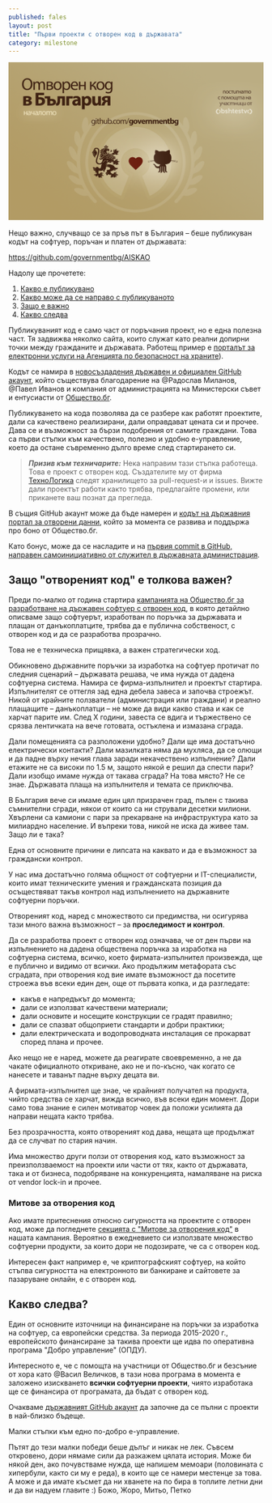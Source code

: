 ```yaml
---
published: fales
layout: post
title: "Първи проекти с отворен код в държавата"
category: milestone
---
```

[![Банер за първият държавен софтуер с отворен код](media/oss-banner.png)](media/oss-banner.png)

Нещо важно, случващо се за пръв път в България – беше публикуван кодът на софтуер, поръчан и платен от държавата:

<https://github.com/governmentbg/AISKAO>

Надолу ще прочетете:

1. [Какво е публикувано](#what)
1. [Какво може да се направо с публикуваното](#calltoaction)
1. [Защо е важно](#important)
1. [Какво следва](#next)

<a name="what"></a>
Публикуваният код е само част от поръчания проект, но е една полезна част. Тя задвижва няколко сайта, които служат като реални допирни точки между гражданите и държавата. Работещ пример е [порталът за електронни услуги на Агенцията по безопасност на храните](https://aiskao.bfsa.bg/pub)).

Кодът се намира в [новосъздадения държавен и официален GitHub акаунт](https://github.com/governmentbg/about#readme), който съществува благодарение на @Радослав Миланов, @Павел Иванов и компания от администрацията на Министерски съвет и ентусиасти от [Общество.бг](https://www.facebook.com/obshtestvo.bg).

Публикуването на кода позволява да се разбере как работят проектите, дали са качествено реализирани, дали оправдават цената си и прочее. Дава се и възможност за бързи подобрения от самите граждани. Това са първи стъпки към качествено, полезно и удобно е-управление, което да остане съвременно дълго време след стартирането си.

<a name="calltoaction"></a>

> ***Призив към техничарите:*** Нека направим тази стъпка работеща. Това е проект с отворен код. Създателите му от фирма [ТехноЛогика](http://www.technologica.com/) следят хранилището за pull-request-и и issues. Вижте дали проектът работи както трябва, предлагайте промени, или приканете ваш познат да прегледа.

В същия GitHub акаунт може да бъде намерен и [кодът на държавния портал за отворени данни](https://github.com/governmentbg/opendata), който за момента се развива и поддържа про боно от Общество.бг.

Като бонус, може да се насладите и на [първия commit в GitHub, направен самоинициативно от служител в държавната администрация](https://github.com/governmentbg/about/commit/807f418f87289a8b4c7d47277274f821e72fbedb).

<a name="important"></a>

## Защо "отвореният код" е толкова важен?
Преди по-малко от година стартира [кампанията на Общество.бг за разработване на държавен софтуер с отворен код](https://gov.obshtestvo.bg/), в която детайлно описваме защо софтуерът, изработван по поръчка за държавата и плащан от данъкоплатците, трябва да е публична собственост, с отворен код и да се разработва прозрачно.

Това не е техническа прищявка, а важен стратегически ход.

Обикновено държавните поръчки за изработка на софтуер протичат по следния сценарий – държавата решава, че има нужда от дадена софтуерна система. Намира се фирма-изпълнител и проектът стартира. Изпълнителят се оттегля зад една дебела завеса и започва строежът. Никой от крайните ползватели (администрация или граждани) и реално плащащите – данъкоплатци – не може да види какво става и как се харчат парите им. След Х години, завеста се вдига и тържествено се срязва лентичката на вече готовата, остъклена и измазана сграда.

Дали помещенията са разположени удобно? Дали ще има достатъчно електрически контакти? Дали мазилката няма да мухляса, да се олющи и да падне върху нечия глава заради некачествено изпълнение? Дали етажите не са високи по 1.5 м, защото някой е решил да спести пари? Дали изобщо имаме нужда от такава сграда? На това място? Не се знае. Държавата плаща на изпълнителя и темата се приключва.

В България вече си имаме един цял призрачен град, пълен с такива съмнителни сгради, някои от които са ни стрували десетки милиони. Хвърлени са камиони с пари за прекарване на инфраструктура като за милиардно население. И въпреки това, никой не иска да живее там. Защо ли е така?

Една от основните причини е липсата на каквато и да е възможност за граждански контрол.

У нас има достатъчно голяма общност от софтуерни и IT-специалисти, които имат техническите умения и гражданската позиция да осъществяват такъв контрол над изпълнението на държавните софтуерни поръчки.

Отвореният код, наред с множеството си предимства, ни осигурява тази много важна възможност – за **проследимост и контрол**.

Да се разработва проект с отворен код означава, че от ден първи на изпълнението на дадена обществена поръчка за изработка на софтуерна система, всичко, което фирмата-изпълнител произвежда, ще е публично и видимо от всички.
Ако продължим метафората със сградата, при отворения код вие имате възможност да посетите строежа във всеки един ден, още от първата копка, и да разгледате:

- какъв е напредъкът до момента;
- дали се използват качествени материали;
- дали основите и носещите конструкции се градят правилно;
- дали се спазват общоприети стандарти и добри практики;
- дали електрическата и водопроводната инсталация се прокарват според плана и прочее.

Ако нещо не е наред, можете да реагирате своевременно, а не да чакате официалното откриване, ако не и по-късно, чак когато се нанесете и таванът падне върху децата ви.

А фирмата-изпълнител ще знае, че крайният получател на продукта, чийто средства се харчат, вижда всичко, във всеки един момент. Дори само това знание е силен мотиватор човек да положи усилията да направи нещата както трябва.

Без прозрачността, която отвореният код дава, нещата ще продължат да се случват по стария начин.

Има множество други ползи от отворения код, като възможност за преизползваемост на проекти или части от тях, както от държавата, така и от бизнеса, подобряване на конкуренцията, намаляване на риска от vendor lock-in и прочее.

### Митове за отворения код

Ако имате притеснения относно сигурността на проектите с отворен код, може да погледнете [секцията с "Митове за отворения код"](https://gov.obshtestvo.bg/#myths) в нашата кампания. Вероятно в ежедневието си използвате множество софтуерни продукти, за които дори не подозирате, че са с отворен код.

Интересен факт например е, че криптографският софтуер, на който стъпва сигурността на електронното ви банкиране и сайтовете за пазаруване онлайн, е с отворен код.

<a name="next"></a>
## Какво следва?
Един от основните източници на финансиране на поръчки за изработка на софтуер, са европейски средства. За периода 2015-2020 г., европейското финансиране за такива проекти ще идва по оперативна програма "Добро управление" (ОПДУ).

Интересното е, че с помощта на участници от Общество.бг и безсъние от хора като @Васил Величков, в тази нова програма в момента е заложено изискването **всички софтуерни проекти**, чиято изработака ще се финансира от програмата, да бъдат с отворен код.

Очакваме [държавният GitHub акаунт](https://github.com/governmentbg/about#readme) да започне да се пълни с проекти в най-близко бъдеще.

Малки стъпки към едно по-добро е-управление.

Пътят до тези малки победи беше дълъг и никак не лек. Съвсем откровено, дори нямаме сили да разкажем цялата история. Може би някой ден, ако почувстваме нужда, ще напишем мемоари (половината с хипербули, както си му е реда), в които ще се намери местенце за това. А може и да имате късмет да ни хванете на по бира в топлите летни дни и да ви надуем главите :)
Божо, Жоро, Митьо, Петко
